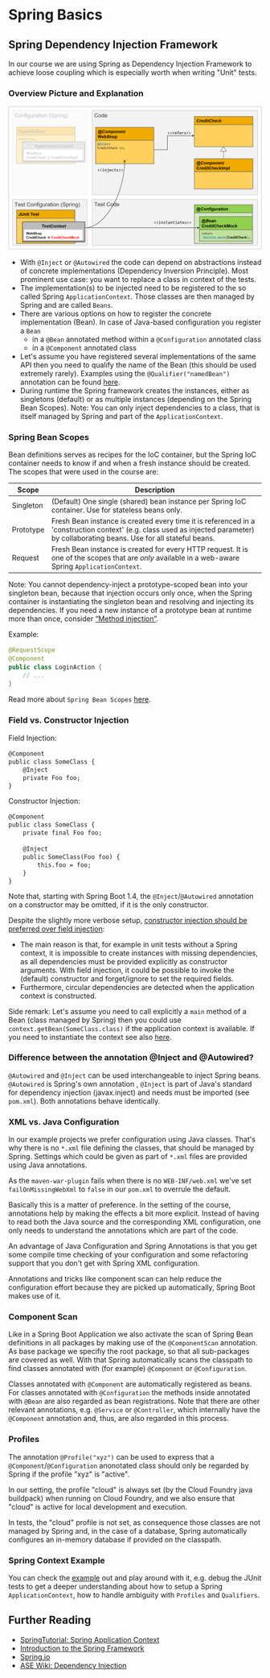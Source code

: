 # Spring Basics

## Spring Dependency Injection Framework
In our course we are using Spring as Dependency Injection Framework to achieve loose coupling which is especially worth when writing "Unit" tests.

### Overview Picture and Explanation
![](/Z_ReuseImages/images/SpringDependencyInjection.png)
- With `@Inject` or `@Autowired` the code can depend on abstractions instead of concrete implementations (Dependency Inversion Principle). Most prominent use case: you want to replace a class in context of the tests.
- The implementation(s) to be injected need to be registered to the so called Spring `ApplicationContext`. Those classes are then managed by Spring and are called `Beans`.
- There are various options on how to register the concrete implementation (Bean). In case of Java-based configuration you register a `Bean`
    - in a `@Bean` annotated method within a `@Configuration` annotated class
    - in a `@Component` annotated class
- Let's assume you have registered several implementations of the same API then you need to qualify the name of the Bean (this should be used extremely rarely). Examples using the `@Qualifier("namedBean")` annotation can be found [here](http://docs.spring.io/autorepo/docs/spring-framework/3.0.0.M3/reference/html/ch04s11.html).
- During runtime the Spring framework creates the instances, either as singletons (default) or as multiple instances (depending on the Spring Bean Scopes). Note: You can only inject dependencies to a class, that is itself managed by Spring and part of the `ApplicationContext`.

### Spring Bean Scopes
Bean definitions serves as recipes for the IoC container, but the Spring IoC container needs to know if and when a fresh instance should be created. The scopes that were used in the course are:

| Scope               | Description          |
|---------------------|----------------------|
| Singleton | (Default) One single (shared) bean instance per Spring IoC container. Use for stateless beans only. |
| Prototype | Fresh Bean instance is created every time it is referenced in a 'construction context' (e.g. class used as injected parameter) by collaborating beans. Use for all stateful beans. |
| Request  | Fresh Bean instance is created for every HTTP request. It is one of the scopes that are *only* available in a web-aware Spring `ApplicationContext`. |


Note: You cannot dependency-inject a prototype-scoped bean into your singleton bean, because that injection occurs only once, when the Spring container is instantiating the singleton bean and resolving and injecting its dependencies. If you need a new instance of a prototype bean at runtime more than once, consider [“Method injection”](http://docs.spring.io/spring/docs/current/spring-framework-reference/html/beans.html#beans-factory-method-injection).

Example:
```java
@RequestScope
@Component
public class LoginAction {
    // ...
}
```
Read more about `Spring Bean Scopes` [here](http://docs.spring.io/spring/docs/current/spring-framework-reference/html/beans.html#beans-factory-scopes).

### Field vs. Constructor Injection

Field Injection:
```
@Component
public class SomeClass {
    @Inject
    private Foo foo;
}
```

Constructor Injection:
```
@Component
public class SomeClass {
    private final Foo foo;
    
    @Inject
    public SomeClass(Foo foo) {
        this.foo = foo;
    }
}
```
Note that, starting with Spring Boot 1.4, the `@Inject`/`@Autowired` annotation on a constructor may be omitted, if it is the only constructor.

Despite the slightly more verbose setup, [constructor injection should be preferred over field injection](https://programmers.stackexchange.com/questions/300706/dependency-injection-field-injection-vs-constructor-injection):
- The main reason is that, for example in unit tests without a Spring context, it is impossible to create instances with missing dependencies, as all dependencies must be provided explicitly as constructor arguments.
With field injection, it could be possible to invoke the (default) constructor and forget/ignore to set the required fields.
- Furthermore, circular dependencies are detected when the application context is constructed.

Side remark: Let's assume you need to call explicitly a `main` method of a Bean (class managed by Spring) then you could use `context.getBean(SomeClass.class)` if the application context is available. If you need to instantiate the context see also [here](https://stackoverflow.com/questions/4914012/how-to-inject-applicationcontext-itself).

### Difference between the annotation @Inject and @Autowired?
`@Autowired` and `@Inject` can be used interchangeable to inject Spring beans. `@Autowired` is Spring's own annotation , `@Inject` is part of Java's standard for dependency injection  (javax.inject) and needs must be imported (see `pom.xml`). Both annotations behave identically. 

### XML vs. Java Configuration
In our example projects we prefer configuration using Java classes. That's why there is no `*.xml` file defining the classes, that should be managed by Spring. Settings which could be given as part of `*.xml` files are provided using Java annotations. 

As the `maven-war-plugin` fails when there is no `WEB-INF/web.xml` we've set `failOnMissingWebXml` to `false` in our `pom.xml` to overrule the default. 

Basically this is a matter of preference. In the setting of the course, annotations help by making the effects a bit more explicit. Instead of having to read both the Java source and the corresponding XML configuration, one only needs to understand the annotations which are part of the code.

An advantage of Java Configuration and Spring Annotations is that you get some compile time checking of your configuration and some refactoring support that you don't get with Spring XML configuration.

Annotations and tricks like component scan can help reduce the configuration effort because they are picked up automatically, Spring Boot makes use of it.

### Component Scan
Like in a Spring Boot Application we also activate the scan of Spring Bean definitions in all packages by making use of the `@ComponentScan` annotation. As base package we specifiy the root package, so that all sub-packages are covered as well.
With that Spring automatically scans the classpath to find classes annotated with (for example) `@Component` or `@Configuration`.

Classes annotated with `@Component` are automatically registered as beans.
For classes annotated with `@Configuration` the methods inside annotated with `@Bean` are also regarded as bean registrations.
Note that there are other relevant annotations, e.g. `@Service` or `@Controller`, which internally have the `@Component` annotation and, thus, are also regarded in this process.

### Profiles
The annotation `@Profile("xyz")` can be used to express that a `@Component`/`@Configuration` anonotated class should only be regarded by Spring if the profile "xyz" is "active".

In our setting, the profile "cloud" is always set (by the Cloud Foundry java buildpack) when running on Cloud Foundry, and we also ensure that "cloud" is active for local development and execution.

In tests, the "cloud" profile is not set, as consequence those classes are not managed by Spring and, in the case of a database, Spring automatically configures an in-memory database if provided on the classpath.

### Spring Context Example
You can check the [example](https://github.wdf.sap.corp/d052062/spring.example) out and play around with it, e.g. debug the JUnit tests to get a deeper understanding about how to setup a Spring `ApplicationContext`, how to handle ambiguity with `Profiles` and `Qualifiers`.


## Further Reading
- [SpringTutorial: Spring Application Context](https://github.wdf.sap.corp/d022051/SpringTutorial/wiki/SpringContext)
- [Introduction to the Spring Framework](http://docs.spring.io/spring/docs/current/spring-framework-reference/html/overview.html)
- [Spring.io](https://spring.io/)
- [ASE Wiki: Dependency Injection](https://wiki.wdf.sap.corp/wiki/display/ASE/Test+Isolation+-+Dependency+Injection)
